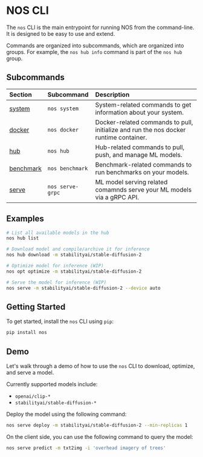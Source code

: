 # NOS CLI

The `nos` CLI is the main entrypoint for running NOS from the command-line. It is designed to be easy to use and extend.

Commands are organized into subcommands, which are organized into groups. For example, the `nos hub info` command is part of the `nos hub` group.

## Subcommands

| Section                     | Subcommand      | Description                                                                           |
|:----------------------------|:----------------|:--------------------------------------------------------------------------------------|
| [system](./system.py)       | `nos system`    | System-related commands to get information about your system.                         |
| [docker](./docker.py)       | `nos docker`    | Docker-related commands to pull, initialize and run the nos docker runtime container. |
| [hub](./hub.py)             | `nos hub`       | Hub-related commands to pull, push, and manage ML models.                             |
| [benchmark](./benchmark.py) | `nos benchmark` | Benchmark-related commands to run benchmarks on your models.                          |
| [serve](./serve_grpc.py)         | `nos serve-grpc`     | ML model serving related comamnds serve your ML models via a gRPC API.           |

## Examples

```bash
# List all available models in the hub
nos hub list

# Download model and compile/archive it for inference
nos hub download -m stabilityai/stable-diffusion-2

# Optimize model for inference (WIP)
nos opt optimize -m stabilityai/stable-diffusion-2

# Serve the model for inference (WIP)
nos serve -m stabilityai/stable-diffusion-2 --device auto
```


## Getting Started

To get started, install the `nos` CLI using `pip`:

```bash
pip install nos
```

## Demo

Let's walk through a demo of how to use the `nos` CLI to download, optimize, and serve a model.

Currently supported models include:
 - `openai/clip-*`
 - `stabilityai/stable-diffusion-*`

Deploy the model using the following command:
```bash
nos serve deploy -m stabilityai/stable-diffusion-2 --min-replicas 1
```

On the client side, you can use the following command to query the model:
```bash
nos serve predict -m txt2img -i 'overhead imagery of trees'
```
